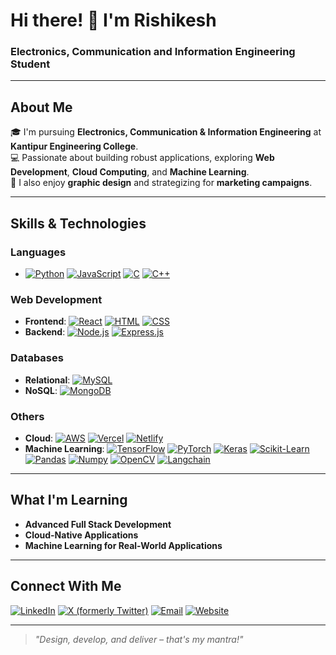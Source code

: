 # Hi there! 👋 I'm Rishikesh

### **Electronics, Communication and Information Engineering Student**

---

## About Me

🎓 I'm pursuing **Electronics, Communication & Information Engineering** at **Kantipur Engineering College**.  
💻 Passionate about building robust applications, exploring **Web Development**, **Cloud Computing**, and **Machine Learning**.  
🎨 I also enjoy **graphic design** and strategizing for **marketing campaigns**.

---

## Skills & Technologies

### Languages

- [![Python](https://img.shields.io/badge/Python-3776AB?style=flat&logo=python&logoColor=white)](https://www.python.org/) [![JavaScript](https://img.shields.io/badge/JavaScript-F7DF1E?style=flat&logo=javascript&logoColor=black)](https://www.javascript.com/) [![C](https://img.shields.io/badge/C-00599C?style=flat&logo=c&logoColor=white)](https://en.cppreference.com/w/c/language) [![C++](https://img.shields.io/badge/C%2B%2B-00599C?style=flat&logo=c%2B%2B&logoColor=white)](https://en.cppreference.com/w/cpp)

### Web Development

- **Frontend**: [![React](https://img.shields.io/badge/React-20232A?style=flat&logo=react&logoColor=61DAFB)](https://reactjs.org/) [![HTML](https://img.shields.io/badge/HTML5-E34F26?style=flat&logo=html5&logoColor=white)](https://html.spec.whatwg.org/) [![CSS](https://img.shields.io/badge/CSS3-1572B6?style=flat&logo=css3&logoColor=white)](https://www.w3.org/Style/CSS/)
- **Backend**: [![Node.js](https://img.shields.io/badge/Node.js-339933?style=flat&logo=node.js&logoColor=white)](https://nodejs.org/) [![Express.js](https://img.shields.io/badge/Express.js-000000?style=flat&logo=express&logoColor=white)](https://expressjs.com/)

### Databases

- **Relational**: [![MySQL](https://img.shields.io/badge/MySQL-00000F?style=flat&logo=mysql&logoColor=white)](https://www.mysql.com/)
- **NoSQL**: [![MongoDB](https://img.shields.io/badge/MongoDB-4EA94B?style=flat&logo=mongodb&logoColor=white)](https://www.mongodb.com/)

### Others

- **Cloud**: [![AWS](https://img.shields.io/badge/AWS-232F3E?style=flat&logo=amazon-aws&logoColor=white)](https://aws.amazon.com/) [![Vercel](https://img.shields.io/badge/Vercel-000000?style=flat&logo=vercel&logoColor=white)](https://vercel.com/) [![Netlify](https://img.shields.io/badge/Netlify-00C7B7?style=flat&logo=netlify&logoColor=white)](https://www.netlify.com/)
- **Machine Learning**: [![TensorFlow](https://img.shields.io/badge/TensorFlow-FF6F00?style=flat&logo=tensorflow&logoColor=white)](https://www.tensorflow.org/) [![PyTorch](https://img.shields.io/badge/PyTorch-EE4C2C?style=flat&logo=pytorch&logoColor=white)](https://pytorch.org/) [![Keras](https://img.shields.io/badge/Keras-D00000?style=flat&logo=keras&logoColor=white)](https://keras.io/) [![Scikit-Learn](https://img.shields.io/badge/Scikit-Learn-F7931E?style=flat&logo=scikit-learn&logoColor=white)](https://scikit-learn.org/) [![Pandas](https://img.shields.io/badge/Pandas-150458?style=flat&logo=pandas&logoColor=white)](https://pandas.pydata.org/) [![Numpy](https://img.shields.io/badge/Numpy-777BB4?style=flat&logo=numpy&logoColor=white)](https://numpy.org/) [![OpenCV](https://img.shields.io/badge/OpenCV-5C3EE8?style=flat&logo=opencv&logoColor=white)](https://opencv.org/) [![Langchain](https://img.shields.io/badge/Langchain-000000?style=flat&logo=langchain&logoColor=white)](https://langchain.com/)

---

## What I'm Learning

- **Advanced Full Stack Development**
- **Cloud-Native Applications**
- **Machine Learning for Real-World Applications**

---

## Connect With Me

[![LinkedIn](https://img.shields.io/badge/-LinkedIn-0077B5?style=flat&logo=LinkedIn&logoColor=white)](https://linkedin.com/in/rishikeshgautam) [![X (formerly Twitter)](https://img.shields.io/badge/-X-1DA1F2?style=flat&logo=X&logoColor=white)](https://twitter.com/rishishares) [![Email](https://img.shields.io/badge/-Email-D14836?style=flat&logo=Gmail&logoColor=white)](mailto:hi@rishikesh.info.np) [![Website](https://img.shields.io/badge/-Website-000000?style=flat&logo=Google-Chrome&logoColor=white)](https://rishikesh.info.np)

---

> _"Design, develop, and deliver – that's my mantra!"_

